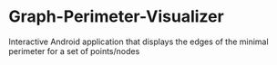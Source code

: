 # Graph-Perimeter-Visualizer
Interactive Android application that displays the edges of the minimal perimeter for a set of points/nodes
